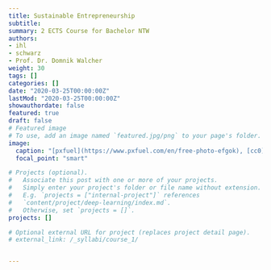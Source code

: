 ```yaml
---
title: Sustainable Entrepreneurship
subtitle:
summary: 2 ECTS Course for Bachelor NTW
authors:
- ihl
- schwarz
- Prof. Dr. Domnik Walcher
weight: 30
tags: []
categories: []
date: "2020-03-25T00:00:00Z"
lastMod: "2020-03-25T00:00:00Z"
showauthordate: false
featured: true
draft: false
# Featured image
# To use, add an image named `featured.jpg/png` to your page's folder. 
image:
  caption: "[pxfuel](https://www.pxfuel.com/en/free-photo-efgok), [cc0](https://creativecommons.org/share-your-work/public-domain/cc0/)"
  focal_point: "smart"

# Projects (optional).
#   Associate this post with one or more of your projects.
#   Simply enter your project's folder or file name without extension.
#   E.g. `projects = ["internal-project"]` references 
#   `content/project/deep-learning/index.md`.
#   Otherwise, set `projects = []`.
projects: []

# Optional external URL for project (replaces project detail page).
# external_link: /_syllabi/course_1/


---
```


